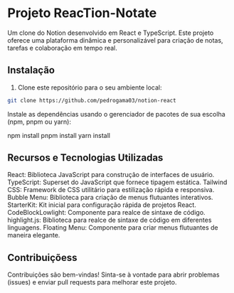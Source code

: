 # Projeto ReacTion-Notate

Um clone do Notion desenvolvido em React e TypeScript. Este projeto oferece uma plataforma dinâmica e personalizável para criação de notas, tarefas e colaboração em tempo real.

## Instalação

1. Clone este repositório para o seu ambiente local:

```bash
git clone https://github.com/pedrogama03/notion-react
```

Instale as dependências usando o gerenciador de pacotes de sua escolha (npm, pnpm ou yarn):

npm install
pnpm install
yarn install

## Recursos e Tecnologias Utilizadas

React: Biblioteca JavaScript para construção de interfaces de usuário.
TypeScript: Superset do JavaScript que fornece tipagem estática.
Tailwind CSS: Framework de CSS utilitário para estilização rápida e responsiva.
Bubble Menu: Biblioteca para criação de menus flutuantes interativos.
StarterKit: Kit inicial para configuração rápida de projetos React.
CodeBlockLowlight: Componente para realce de sintaxe de código.
highlight.js: Biblioteca para realce de sintaxe de código em diferentes linguagens.
Floating Menu: Componente para criar menus flutuantes de maneira elegante.

## Contribuiçõess

Contribuições são bem-vindas! Sinta-se à vontade para abrir problemas (issues) e enviar pull requests para melhorar este projeto.

